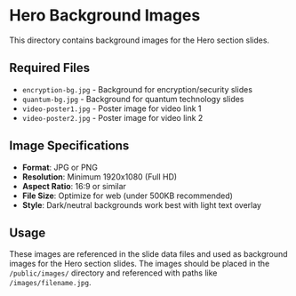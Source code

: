 # Hero Background Images

This directory contains background images for the Hero section slides.

## Required Files

- `encryption-bg.jpg` - Background for encryption/security slides
- `quantum-bg.jpg` - Background for quantum technology slides
- `video-poster1.jpg` - Poster image for video link 1
- `video-poster2.jpg` - Poster image for video link 2

## Image Specifications

- **Format**: JPG or PNG
- **Resolution**: Minimum 1920x1080 (Full HD)
- **Aspect Ratio**: 16:9 or similar
- **File Size**: Optimize for web (under 500KB recommended)
- **Style**: Dark/neutral backgrounds work best with light text overlay

## Usage

These images are referenced in the slide data files and used as background images for the Hero section slides. The images should be placed in the `/public/images/` directory and referenced with paths like `/images/filename.jpg`. 